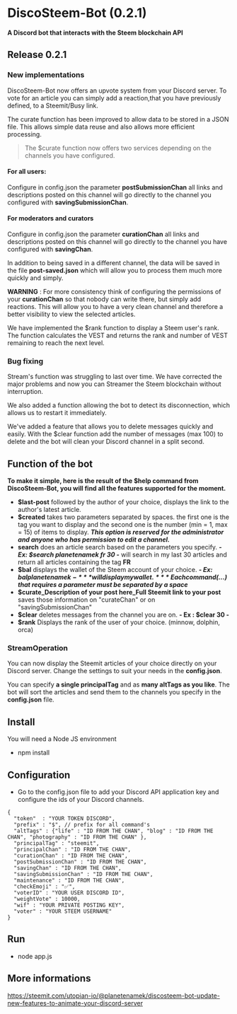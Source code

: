 # DiscoSteem-Bot (0.2.1)

**A Discord bot that interacts with the Steem blockchain API**

## Release 0.2.1

### New implementations

DiscoSteem-Bot now offers an upvote system from your Discord server. To vote for an article you can simply add a reaction,that you have previously defined, to a Steemit/Busy link.

The curate function has been improved to allow data to be stored in a JSON file. This allows simple data reuse and also allows more efficient processing.

> The $curate function now offers two services depending on the channels you have configured.

#### For all users: 

Configure in config.json the parameter **postSubmissionChan** all links and descriptions posted on this channel will go directly to the channel you configured with **savingSubmissionChan**.

#### For moderators and curators

Configure in config.json the parameter **curationChan** all links and descriptions posted on this channel will go directly to the channel you have configured with **savingChan**.

In addition to being saved in a different channel, the data will be saved in the file **post-saved.json** which will allow you to process them much more quickly and simply.

**WARNING** : For more consistency think of configuring the permissions of your **curationChan** so that nobody can write there, but simply add reactions. This will allow you to have a very clean channel and therefore a better visibility to view the selected articles.

We have implemented the $rank function to display a Steem user's rank. The function calculates the VEST and returns the rank and number of VEST remaining to reach the next level.

### Bug fixing

Stream's function was struggling to last over time. We have corrected the major problems and now you can Streamer the Steem blockchain without interruption.

We also added a function allowing the bot to detect its disconnection, which allows us to restart it immediately.

We've added a feature that allows you to delete messages quickly and easily. With the $clear function add the number of messages (max 100) to delete and the bot will clean your Discord channel in a split second.

## Function of the bot

**To make it simple, here is the result of the **$help** command from DiscoSteem-Bot, you will find all the features supported for the moment.**

- **$last-post** followed by the author of your choice, displays the link to the author's latest article.
- **$created** takes two parameters separated by spaces. the first one is the tag you want to display 
and the second one is the number (min = 1, max = 15) of items to display. 
***This option is reserved for the administrator and anyone who has permission to edit a channel.***
- **search** does an article search based on the parameters you specify. ***- Ex: $search planetenamek fr 30 -*** will search in my last 30 articles and return all articles containing the tag **FR**
- **$bal** displays the wallet of the Steem account of your choice. ***- Ex: $bal planetenamek -*** will display my wallet.
***Each command ($...) that requires a parameter must be separated by a space***
- **$curate_Description of your post here_Full Steemit link to your post** saves those information on "curateChan" or on "savingSubmissionChan"
- **$clear** deletes messages from the channel you are on. **- Ex : $clear 30 -**
- **$rank** Displays the rank of the user of your choice. (minnow, dolphin, orca)  

### StreamOperation

You can now display the Steemit articles of your choice directly on your Discord server. Change the settings to suit your needs in the **config.json**.

You can specify **a single principalTag** and as **many altTags as you like**. The bot will sort the articles and send them to the channels you specify in the **config.json** file.

## Install 
You will need a Node JS environment 

- npm install

## Configuration

- Go to the config.json file to add your Discord API application key and configure the ids of your Discord channels.

```
{ 
  "token"  : "YOUR TOKEN DISCORD", 
  "prefix" : "$", // prefix for all command's
  "altTags" : {"life" : "ID FROM THE CHAN", "blog" : "ID FROM THE CHAN", "photography" : "ID FROM THE CHAN" },
  "principalTag" : "steemit",
  "principalChan" : "ID FROM THE CHAN",
  "curationChan" : "ID FROM THE CHAN",
  "postSubmissionChan" : "ID FROM THE CHAN",
  "savingChan" : "ID FROM THE CHAN",
  "savingSubmissionChan" : "ID FROM THE CHAN",
  "maintenance" : "ID FROM THE CHAN",
  "checkEmoji" : "✅",
  "voterID" : "YOUR USER DISCORD ID",
  "weightVote" : 10000,
  "wif" : "YOUR PRIVATE POSTING KEY",
  "voter" : "YOUR STEEM USERNAME"
}
```

## Run 

- node app.js


## More informations

https://steemit.com/utopian-io/@planetenamek/discosteem-bot-update-new-features-to-animate-your-discord-server
